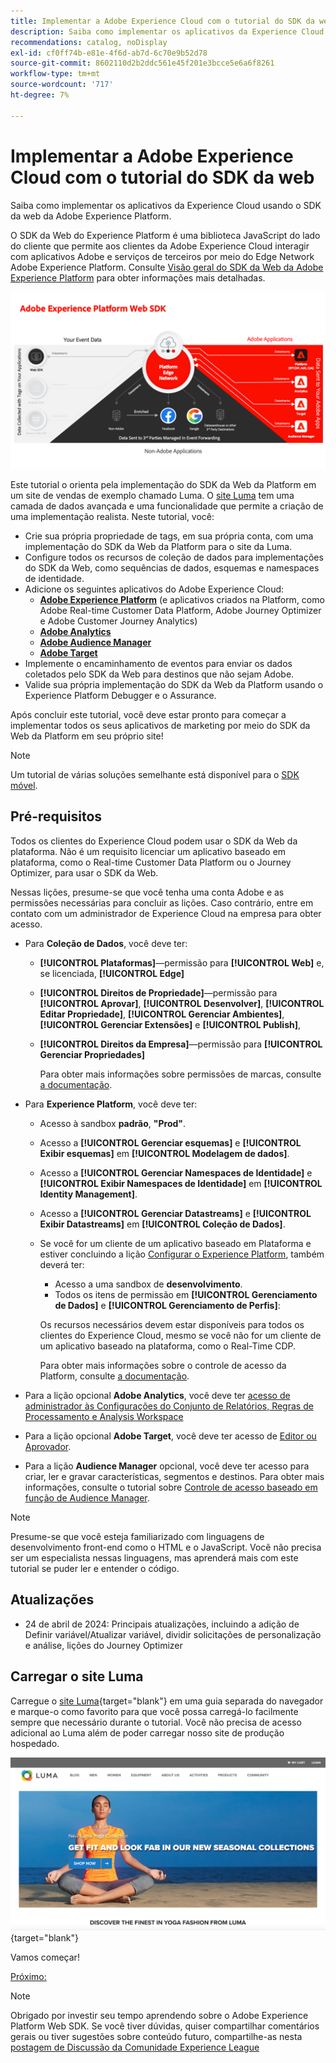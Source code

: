```yaml
---
title: Implementar a Adobe Experience Cloud com o tutorial do SDK da web
description: Saiba como implementar os aplicativos da Experience Cloud usando o SDK da web da Adobe Experience Platform.
recommendations: catalog, noDisplay
exl-id: cf0ff74b-e81e-4f6d-ab7d-6c70e9b52d78
source-git-commit: 8602110d2b2ddc561e45f201e3bcce5e6a6f8261
workflow-type: tm+mt
source-wordcount: '717'
ht-degree: 7%

---
```


# Implementar a Adobe Experience Cloud com o tutorial do SDK da web

Saiba como implementar os aplicativos da Experience Cloud usando o SDK da web da Adobe Experience Platform. 

O SDK da Web do Experience Platform é uma biblioteca JavaScript do lado do cliente que permite aos clientes da Adobe Experience Cloud interagir com aplicativos Adobe e serviços de terceiros por meio do Edge Network Adobe Experience Platform. Consulte [Visão geral do SDK da Web da Adobe Experience Platform](https://experienceleague.adobe.com/en/docs/experience-platform/edge/home) para obter informações mais detalhadas.

![Arquitetura do SDK da Web do Experience Platform](assets/dc-websdk.png)

Este tutorial o orienta pela implementação do SDK da Web da Platform em um site de vendas de exemplo chamado Luma. O [site Luma](https://luma.enablementadobe.com/content/luma/us/en.html) tem uma camada de dados avançada e uma funcionalidade que permite a criação de uma implementação realista. Neste tutorial, você:

* Crie sua própria propriedade de tags, em sua própria conta, com uma implementação do SDK da Web da Platform para o site da Luma.
* Configure todos os recursos de coleção de dados para implementações do SDK da Web, como sequências de dados, esquemas e namespaces de identidade.
* Adicione os seguintes aplicativos do Adobe Experience Cloud:
   * **[Adobe Experience Platform](setup-experience-platform.md)** (e aplicativos criados na Platform, como Adobe Real-time Customer Data Platform, Adobe Journey Optimizer e Adobe Customer Journey Analytics)
   * **[Adobe Analytics](setup-analytics.md)**
   * **[Adobe Audience Manager](setup-audience-manager.md)**
   * **[Adobe Target](setup-target.md)**
* Implemente o encaminhamento de eventos para enviar os dados coletados pelo SDK da Web para destinos que não sejam Adobe.
* Valide sua própria implementação do SDK da Web da Platform usando o Experience Platform Debugger e o Assurance.

Após concluir este tutorial, você deve estar pronto para começar a implementar todos os seus aplicativos de marketing por meio do SDK da Web da Platform em seu próprio site!


>[!NOTE]
>
>Um tutorial de várias soluções semelhante está disponível para o [SDK móvel](../tutorial-mobile-sdk/overview.md).

## Pré-requisitos

Todos os clientes do Experience Cloud podem usar o SDK da Web da plataforma. Não é um requisito licenciar um aplicativo baseado em plataforma, como o Real-time Customer Data Platform ou o Journey Optimizer, para usar o SDK da Web.

Nessas lições, presume-se que você tenha uma conta Adobe e as permissões necessárias para concluir as lições. Caso contrário, entre em contato com um administrador de Experience Cloud na empresa para obter acesso.

* Para **Coleção de Dados**, você deve ter:
   * **[!UICONTROL Plataformas]**—permissão para **[!UICONTROL Web]** e, se licenciada, **[!UICONTROL Edge]**
   * **[!UICONTROL Direitos de Propriedade]**—permissão para **[!UICONTROL Aprovar]**, **[!UICONTROL Desenvolver]**, **[!UICONTROL Editar Propriedade]**, **[!UICONTROL Gerenciar Ambientes]**, **[!UICONTROL Gerenciar Extensões]** e **[!UICONTROL Publish]**,
   * **[!UICONTROL Direitos da Empresa]**—permissão para **[!UICONTROL Gerenciar Propriedades]**

     Para obter mais informações sobre permissões de marcas, consulte [a documentação](https://experienceleague.adobe.com/pt-br/docs/experience-platform/tags/admin/user-permissions).

* Para **Experience Platform**, você deve ter:

   * Acesso à sandbox **padrão**, **&quot;Prod&quot;**.
   * Acesso a **[!UICONTROL Gerenciar esquemas]** e **[!UICONTROL Exibir esquemas]** em **[!UICONTROL Modelagem de dados]**.
   * Acesso a **[!UICONTROL Gerenciar Namespaces de Identidade]** e **[!UICONTROL Exibir Namespaces de Identidade]** em **[!UICONTROL Identity Management]**.
   * Acesso a **[!UICONTROL Gerenciar Datastreams]** e **[!UICONTROL Exibir Datastreams]** em **[!UICONTROL Coleção de Dados]**.
   * Se você for um cliente de um aplicativo baseado em Plataforma e estiver concluindo a lição [Configurar o Experience Platform](setup-experience-platform.md), também deverá ter:
      * Acesso a uma sandbox de **desenvolvimento**.
      * Todos os itens de permissão em **[!UICONTROL Gerenciamento de Dados]** e **[!UICONTROL Gerenciamento de Perfis]**:

     Os recursos necessários devem estar disponíveis para todos os clientes do Experience Cloud, mesmo se você não for um cliente de um aplicativo baseado na plataforma, como o Real-Time CDP.

     Para obter mais informações sobre o controle de acesso da Platform, consulte [a documentação](https://experienceleague.adobe.com/pt-br/docs/experience-platform/access-control/home).

* Para a lição opcional **Adobe Analytics**, você deve ter [acesso de administrador às Configurações do Conjunto de Relatórios, Regras de Processamento e Analysis Workspace](https://experienceleague.adobe.com/pt-br/docs/analytics/admin/admin-console/home)

* Para a lição opcional **Adobe Target**, você deve ter acesso de [Editor ou Aprovador](https://experienceleague.adobe.com/pt-br/docs/target/using/administer/manage-users/enterprise/properties-overview#section_8C425E43E5DD4111BBFC734A2B7ABC80).

* Para a lição **Audience Manager** opcional, você deve ter acesso para criar, ler e gravar características, segmentos e destinos. Para obter mais informações, consulte o tutorial sobre [Controle de acesso baseado em função de Audience Manager](https://experienceleague.adobe.com/pt-br/docs/audience-manager-learn/tutorials/setup-and-admin/user-management/setting-permissions-with-role-based-access-control).


>[!NOTE]
>
>Presume-se que você esteja familiarizado com linguagens de desenvolvimento front-end como o HTML e o JavaScript. Você não precisa ser um especialista nessas linguagens, mas aprenderá mais com este tutorial se puder ler e entender o código.

## Atualizações

* 24 de abril de 2024: Principais atualizações, incluindo a adição de Definir variável/Atualizar variável, dividir solicitações de personalização e análise, lições do Journey Optimizer

## Carregar o site Luma

Carregue o [site Luma](https://luma.enablementadobe.com/content/luma/us/en.html){target="blank"} em uma guia separada do navegador e marque-o como favorito para que você possa carregá-lo facilmente sempre que necessário durante o tutorial. Você não precisa de acesso adicional ao Luma além de poder carregar nosso site de produção hospedado.

[![Site da Luma](assets/old-overview-luma.png)](https://luma.enablementadobe.com/content/luma/us/en.html){target="blank"}

Vamos começar!

[Próximo: ](configure-schemas.md)

>[!NOTE]
>
>Obrigado por investir seu tempo aprendendo sobre o Adobe Experience Platform Web SDK. Se você tiver dúvidas, quiser compartilhar comentários gerais ou tiver sugestões sobre conteúdo futuro, compartilhe-as nesta [postagem de Discussão da Comunidade Experience League](https://experienceleaguecommunities.adobe.com/t5/adobe-experience-platform-data/tutorial-discussion-implement-adobe-experience-cloud-with-web/td-p/444996?profile.language=pt)
